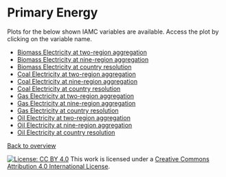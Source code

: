 # Primary Energy
Plots for the below shown IAMC variables are available. Access the plot by clicking on the variable name.
* [Biomass Electricity at two-region aggregation](https://hauhe.github.io/ESMsxIAMs_figs/figs_html/Primary-Energy_Biomass_Electricity-Two-Regions.html)
* [Biomass Electricity at nine-region aggregation](https://hauhe.github.io/ESMsxIAMs_figs/figs_html/Primary-Energy_Biomass_Electricity-Nine-Regions.html)
* [Biomass Electricity at country resolution](https://hauhe.github.io/ESMsxIAMs_figs/figs_html/Primary-Energy_Biomass_Electricity-Countries.html)
* [Coal Electricity at two-region aggregation](https://hauhe.github.io/ESMsxIAMs_figs/figs_html/Primary-Energy_Coal_Electricity-Two-Regions.html)
* [Coal Electricity at nine-region aggregation](https://hauhe.github.io/ESMsxIAMs_figs/figs_html/Primary-Energy_Coal_Electricity-Nine-Regions.html)
* [Coal Electricity at country resolution](https://hauhe.github.io/ESMsxIAMs_figs/figs_html/Primary-Energy_Coal_Electricity-Countries.html)
* [Gas Electricity at two-region aggregation](https://hauhe.github.io/ESMsxIAMs_figs/figs_html/Primary-Energy_Gas_Electricity-Two-Regions.html)
* [Gas Electricity at nine-region aggregation](https://hauhe.github.io/ESMsxIAMs_figs/figs_html/Primary-Energy_Gas_Electricity-Nine-Regions.html)
* [Gas Electricity at country resolution](https://hauhe.github.io/ESMsxIAMs_figs/figs_html/Primary-Energy_Gas_Electricity-Countries.html)
* [Oil Electricity at two-region aggregation](https://hauhe.github.io/ESMsxIAMs_figs/figs_html/Primary-Energy_Oil_Electricity-Two-Regions.html)
* [Oil Electricity at nine-region aggregation](https://hauhe.github.io/ESMsxIAMs_figs/figs_html/Primary-Energy_Oil_Electricity-Nine-Regions.html)
* [Oil Electricity at country resolution](https://hauhe.github.io/ESMsxIAMs_figs/figs_html/Primary-Energy_Oil_Electricity-Countries.html)

[Back to overview](index.md)


[![License: CC BY 4.0](https://licensebuttons.net/l/by/4.0/80x15.png)](https://creativecommons.org/licenses/by/4.0/)
This work is licensed under a [Creative Commons Attribution 4.0 International License](http://creativecommons.org/licenses/by/4.0/).